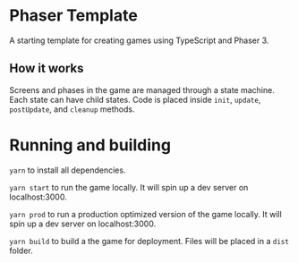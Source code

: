 # Phaser Template

A starting template for creating games using TypeScript and Phaser 3. 

## How it works

Screens and phases in the game are managed through a state machine. Each state can have child states. Code is placed inside `init`, `update`, `postUpdate`, and `cleanup` methods. 

# Running and building

`yarn` to install all dependencies.

`yarn start` to run the game locally. It will spin up a dev server on localhost:3000.

`yarn prod` to run a production optimized version of the game locally. It will spin up a dev server on localhost:3000.

`yarn build` to build a the game for deployment. Files will be placed in a `dist` folder.